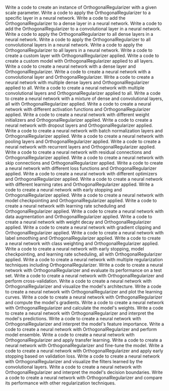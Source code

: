 Write a code to create an instance of OrthogonalRegularizer with a given scale parameter.
Write a code to apply the OrthogonalRegularizer to a specific layer in a neural network.
Write a code to add the OrthogonalRegularizer to a dense layer in a neural network.
Write a code to add the OrthogonalRegularizer to a convolutional layer in a neural network.
Write a code to apply the OrthogonalRegularizer to all dense layers in a neural network.
Write a code to apply the OrthogonalRegularizer to all convolutional layers in a neural network.
Write a code to apply the OrthogonalRegularizer to all layers in a neural network.
Write a code to create a custom layer with OrthogonalRegularizer applied.
Write a code to create a custom model with OrthogonalRegularizer applied to all layers.
Write a code to create a neural network with a dense layer and OrthogonalRegularizer.
Write a code to create a neural network with a convolutional layer and OrthogonalRegularizer.
Write a code to create a neural network with multiple dense layers and OrthogonalRegularizer applied to all.
Write a code to create a neural network with multiple convolutional layers and OrthogonalRegularizer applied to all.
Write a code to create a neural network with a mixture of dense and convolutional layers, all with OrthogonalRegularizer applied.
Write a code to create a neural network with different activation functions and OrthogonalRegularizer applied.
Write a code to create a neural network with different weight initializers and OrthogonalRegularizer applied.
Write a code to create a neural network with dropout layers and OrthogonalRegularizer applied.
Write a code to create a neural network with batch normalization layers and OrthogonalRegularizer applied.
Write a code to create a neural network with pooling layers and OrthogonalRegularizer applied.
Write a code to create a neural network with recurrent layers and OrthogonalRegularizer applied.
Write a code to create a neural network with residual connections and OrthogonalRegularizer applied.
Write a code to create a neural network with skip connections and OrthogonalRegularizer applied.
Write a code to create a neural network with different loss functions and OrthogonalRegularizer applied.
Write a code to create a neural network with different optimizers and OrthogonalRegularizer applied.
Write a code to create a neural network with different learning rates and OrthogonalRegularizer applied.
Write a code to create a neural network with early stopping and OrthogonalRegularizer applied.
Write a code to create a neural network with model checkpointing and OrthogonalRegularizer applied.
Write a code to create a neural network with learning rate scheduling and OrthogonalRegularizer applied.
Write a code to create a neural network with data augmentation and OrthogonalRegularizer applied.
Write a code to create a neural network with weight decay and OrthogonalRegularizer applied.
Write a code to create a neural network with gradient clipping and OrthogonalRegularizer applied.
Write a code to create a neural network with label smoothing and OrthogonalRegularizer applied.
Write a code to create a neural network with class weighting and OrthogonalRegularizer applied.
Write a code to create a neural network with early stopping, model checkpointing, and learning rate scheduling, all with OrthogonalRegularizer applied.
Write a code to create a neural network with multiple regularization techniques including OrthogonalRegularizer.
Write a code to create a neural network with OrthogonalRegularizer and evaluate its performance on a test set.
Write a code to create a neural network with OrthogonalRegularizer and perform cross-validation.
Write a code to create a neural network with OrthogonalRegularizer and visualize the model's architecture.
Write a code to create a neural network with OrthogonalRegularizer and plot the learning curves.
Write a code to create a neural network with OrthogonalRegularizer and compute the model's gradients.
Write a code to create a neural network with OrthogonalRegularizer and calculate the model's weights.
Write a code to create a neural network with OrthogonalRegularizer and interpret the model's predictions.
Write a code to create a neural network with OrthogonalRegularizer and interpret the model's feature importance.
Write a code to create a neural network with OrthogonalRegularizer and perform model ensemble.
Write a code to create a neural network with OrthogonalRegularizer and apply transfer learning.
Write a code to create a neural network with OrthogonalRegularizer and fine-tune the model.
Write a code to create a neural network with OrthogonalRegularizer and apply early stopping based on validation loss.
Write a code to create a neural network with OrthogonalRegularizer and visualize the filters learned by the convolutional layers.
Write a code to create a neural network with OrthogonalRegularizer and interpret the model's decision boundaries.
Write a code to create a neural network with OrthogonalRegularizer and compare its performance with other regularization techniques.